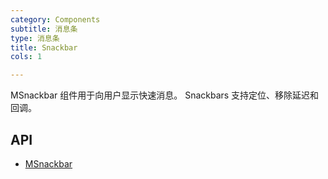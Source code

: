 ```yaml
---
category: Components
subtitle: 消息条
type: 消息条
title: Snackbar
cols: 1

---
```


MSnackbar 组件用于向用户显示快速消息。 Snackbars 支持定位、移除延迟和回调。

## API

- [MSnackbar](/docs/api/MSnackbar)
